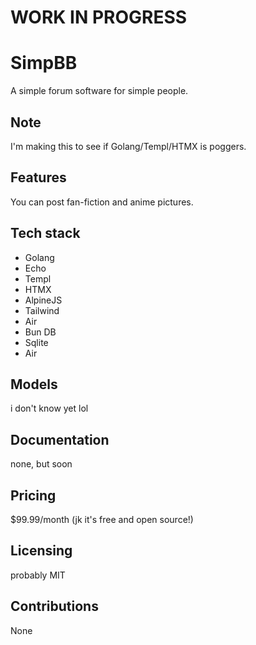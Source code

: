 # WORK IN PROGRESS

# SimpBB

A simple forum software for simple people. 

## Note

I'm making this to see if Golang/Templ/HTMX is poggers.

## Features

You can post fan-fiction and anime pictures.

## Tech stack

- Golang
- Echo
- Templ
- HTMX
- AlpineJS
- Tailwind
- Air
- Bun DB
- Sqlite
- Air

## Models

i don't know yet lol

## Documentation

none, but soon

## Pricing

$99.99/month (jk it's free and open source!)

## Licensing

probably MIT

## Contributions

None